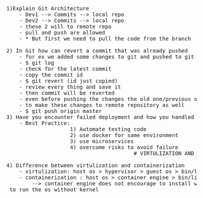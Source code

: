 <pre>
1)Explain Git Architecture
    - Dev1 --> Commits --> local repo
    - Dev2 --> Commits --> local repo
    - these 2 will to remote repo 
    - pull and push are allowed
    - * But first we need to pull the code from the branch
    
2) In Git how can revert a commit that was already pushed
    - for ex we added some changes to git and pushed to git to revert old one /previous one
    - $ git log
    - check for the latest commit 
    - copy the commit id
    - $ git revert (id just copied)
    - review every thing and save it 
    - then commit will be reverted
    - even before pushing the changes the old one/previous one comes back in the servers
    - to make these changes to remote repository as well 
    - $ git push origin master
3) Have you encounter failed deployment and how you handled them?
    - Best Practice:
                    1) Automate testing code
                    2) use docker for same environment
                    3) use microservices
                    4) overcome risks to avoid failure
                                        # VIRTULIZATION AND CONTAINERIZATION

4) Difference between virtulization and containerization
    - virtulization: host os > hypervisor > guest os > bin/libs > app1/app2
    - containerization : host os > container engine > bin/libs > app1/app2
        --> container engine does not encourage to install whole os, we can do that we will have bare min/.. libraries that are useful to run <br/> to run the os without kernel
        
    
    
    
    
    
</pre>